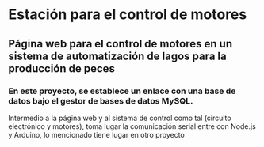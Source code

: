 # Estación para el control de motores

## Página web para el control de motores en un sistema de automatización de lagos para la producción de peces

### En este proyecto, se establece un enlace con una base de datos bajo el gestor de bases de datos MySQL.

Intermedio a la página web y al sistema de control como tal (circuito electrónico y motores), toma lugar la comunicación serial entre con Node.js y Arduino, lo mencionado tiene lugar en otro proyecto